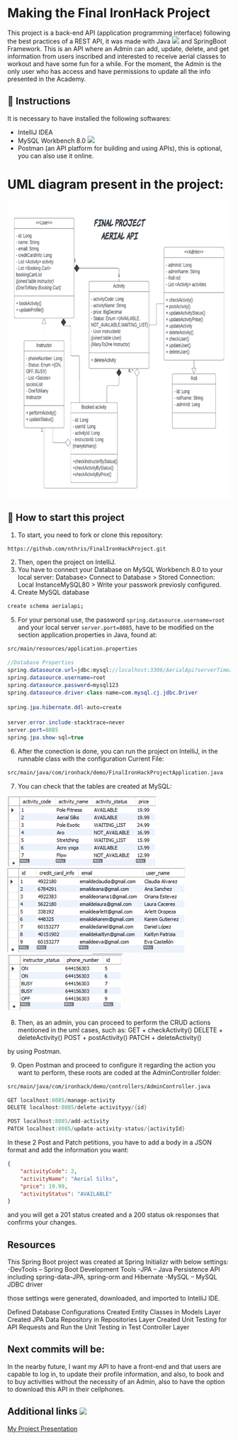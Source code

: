 # Making the Final IronHack Project
This project is a back-end API (application programming interface) following the best practices of a REST API, it was made with Java <img src="https://icongr.am/devicon/java-original.svg?size=128&color=currentColor" height="30px" weight="30px"> and SpringBoot Framework. This is an API where an Admin can add, update, delete, and get information
from users inscribed and interested to receive aerial classes to workout and have some fun for a while. For the moment, the Admin is the only user who has access and have permissions to
update all the info presented in the Academy.

## 📝 Instructions
It is necessary to have installed the following softwares:
- IntelliJ IDEA 
- MySQL Workbench 8.0 <img src="https://icongr.am/devicon/mysql-original.svg?size=64&color=currentColor" height="30px" weight="30px">
- Postman (an API platform for building and using APIs), this is optional, you can also use it online.

# UML diagram present in the project:
<img src="FINAL PROJECT UML2 .png" height="670" weight= "611">

## 🌱 How to start this project
1) To start, you need to fork or clone this repository:
```sh
https://github.com/nthris/FinalIronHackProject.git
```
2) Then, open the project on IntelliJ.
3) You have to connect your Database on MySQL Workbench 8.0 to your local server: Database> Connect to Database > Stored Connection: Local InstanceMySQL80 > Write your passwork previosly configured.
4) Create MySQL database
```sh mysql
create schema aerialapi;
```

5) For your personal use, the password `spring.datasource.username=root` and your local server `server.port=8085`, have to be modified on the section application.properties in Java, found at: 

```sh
src/main/resources/application.properties

```
 
 ```java
 //Database Properties
spring.datasource.url=jdbc:mysql://localhost:3306/AerialApi?serverTimezone=UTC
spring.datasource.username=root
spring.datasource.password=mysql123
spring.datasource.driver-class-name=com.mysql.cj.jdbc.Driver

spring.jpa.hibernate.ddl-auto=create

server.error.include-stacktrace=never
server.port=8085
spring.jpa.show-sql=true
 ```

6) After the conection is done, you can run the project on IntelliJ, in the runnable class with the configuration Current File:

```sh
src/main/java/com/ironhack/demo/FinalIronHackProjectApplication.java
```

7) You can check that the tables are created at MySQL:
<img src="activity_table.png">
<img src="user_table.png">
<img src="instructor_table.png">

8) Then, as an admin, you can proceed to perform the CRUD actions mentioned in the uml cases, such as: 
GET + checkActivity() 
DELETE + deleteActivity() 
POST + postActivity() 
PATCH + deleteActivity()

by using Postman.

9) Open Postman and proceed to configure it regarding the action you want to perform, these roots are coded at the AdminController folder:
```sh
src/main/java/com/ironhack/demo/controllers/AdminController.java
```
``` java
GET localhost:8085/manage-activity
DELETE localhost:8085/delete-activityyy/{id}
```
``` java
POST localhost:8085/add-activity
PATCH localhost:8085/update-activity-status/{activityId}
```
In these 2 Post and Patch petitions, you have to add a body in a JSON format and add the information you want: 
``` json
{
    "activityCode": 2,
    "activityName": "Aerial Silks",
    "price": 19.99,
    "activityStatus": "AVAILABLE"
}
```
and you will get a 201 status created and a 200 status ok responses that confirms your changes.

## Resources

This Spring Boot project was created at Spring Initializr with below settings:
-DevTools – Spring Boot Development Tools
-JPA – Java Persistence API including spring-data-JPA, spring-orm and Hibernate
-MySQL – MySQL JDBC driver

those settings were generated, downloaded, and imported to IntelliJ IDE.

Defined Database Configurations
Created Entity Classes in Models Layer
Created JPA Data Repository in Repositories Layer
Created Unit Testing for API Requests and Run the Unit Testing in Test Controller Layer

## Next commits will be:
In the nearby future, I want my API to have a front-end and that users are capable to log in, to update their profile information, and also, to book and to buy activities without the necessity of an Admin,
also to have the option to download this API in their cellphones.

## Additional links <img src="https://icongr.am/octicons/link-external.svg?size=64&color=c0c0c0" height="30px" weight="30px"> 
[My Project Presentation](https://slides.com/nathaliaaristigueta/bold/fullscreen) 











